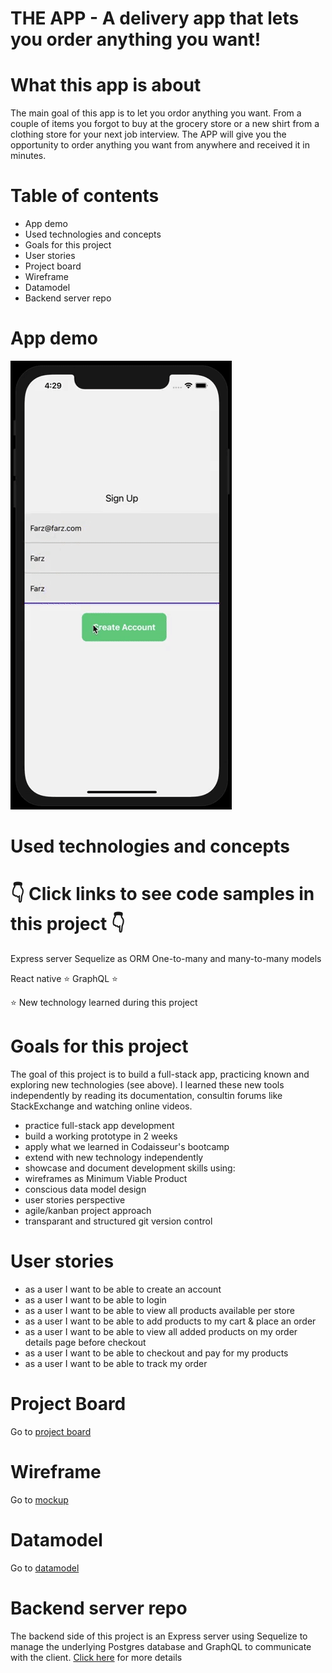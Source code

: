 # THE APP - A delivery app that lets you order anything you want!

# What this app is about

The main goal of this app is to let you ordor anything you want. From a couple of items you forgot to buy at the grocery store or a new shirt from a clothing store for your next job interview. The APP will give you the opportunity to order anything you want from anywhere and received it in minutes.

# Table of contents

- App demo
- Used technologies and concepts
- Goals for this project
- User stories
- Project board
- Wireframe
- Datamodel
- Backend server repo

# App demo

![](demo.gif)

# Used technologies and concepts

# 👇 Click links to see code samples in this project 👇

Express server
Sequelize as ORM
One-to-many and many-to-many models

React native ⭐
GraphQL ⭐

⭐ New technology learned during this project

# Goals for this project

The goal of this project is to build a full-stack app, practicing known and exploring new technologies (see above). I learned these new tools independently by reading its documentation, consultin forums like StackExchange and watching online videos.

- practice full-stack app development
- build a working prototype in 2 weeks
- apply what we learned in Codaisseur's bootcamp
- extend with new technology independently
- showcase and document development skills using:
- wireframes as Minimum Viable Product
- conscious data model design
- user stories perspective
- agile/kanban project approach
- transparant and structured git version control

# User stories

- as a user I want to be able to create an account
- as a user I want to be able to login
- as a user I want to be able to view all products available per store
- as a user I want to be able to add products to my cart & place an order
- as a user I want to be able to view all added products on my order details page before checkout
- as a user I want to be able to checkout and pay for my products
- as a user I want to be able to track my order

# Project Board

Go to [project board]

# Wireframe

Go to [mockup]

# Datamodel

Go to [datamodel]

# Backend server repo

The backend side of this project is an Express server using Sequelize to manage the underlying Postgres database and GraphQL to communicate with the client. [Click here] for more details

[datamodel]: https://dbdiagram.io/d/5f855ca63a78976d7b776707
[project board]: https://github.com/FarzadTaghavi/THE-APP-CLIENT/projects/1
[Click here]: https://github.com/FarzadTaghavi/THE-APP-SERVER
[mockup]: https://wireframepro.mockflow.com/view/M6400d393c162ec72587d0b485a20e69b1602502764628
[dill]: https://github.com/joemccann/dillinger
[git-repo-url]: https://github.com/joemccann/dillinger.git
[john gruber]: http://daringfireball.net
[df1]: http://daringfireball.net/projects/markdown/
[markdown-it]: https://github.com/markdown-it/markdown-it
[ace editor]: http://ace.ajax.org
[node.js]: http://nodejs.org
[twitter bootstrap]: http://twitter.github.com/bootstrap/
[jquery]: http://jquery.com
[@tjholowaychuk]: http://twitter.com/tjholowaychuk
[express]: http://expressjs.com
[angularjs]: http://angularjs.org
[gulp]: http://gulpjs.com
[pldb]: https://github.com/joemccann/dillinger/tree/master/plugins/dropbox/README.md
[plgh]: https://github.com/joemccann/dillinger/tree/master/plugins/github/README.md
[plgd]: https://github.com/joemccann/dillinger/tree/master/plugins/googledrive/README.md
[plod]: https://github.com/joemccann/dillinger/tree/master/plugins/onedrive/README.md
[plme]: https://github.com/joemccann/dillinger/tree/master/plugins/medium/README.md
[plga]: https://github.com/RahulHP/dillinger/blob/master/plugins/googleanalytics/README.md
